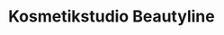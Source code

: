 ---
title: "Kosmetikstudio Beautyline"
url: /tangerhuette/kosmetikstudio-beautyline/
shop: Kosmetik
---